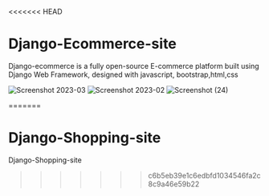 <<<<<<< HEAD
# Django-Ecommerce-site
Django-ecommerce is a fully open-source E-commerce platform built using Django Web Framework, designed with javascript, bootstrap,html,css

![Screenshot 2023-03](https://user-images.githubusercontent.com/97035908/221172454-5609dcf9-103f-431e-adae-321905c13562.png)
![Screenshot 2023-02](https://user-images.githubusercontent.com/97035908/221172465-c75ec59d-d90a-4046-ad3b-eaaf2ede1b9e.png)
![Screenshot (24)](https://user-images.githubusercontent.com/97035908/221173054-5f34b000-2eeb-4380-9ce6-72f4e1b90188.png)


=======
# Django-Shopping-site
Django-Shopping-site
>>>>>>> c6b5eb39e1c6edbfd1034546fa2c8c9a46e59b22
